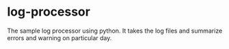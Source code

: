 # log-processor
The sample log processor using python. It takes the log files and summarize errors and warning on particular day.
